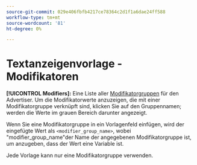 ```yaml
---
source-git-commit: 029e406fbfb4217ce78364c2d1f1a6dae24ff588
workflow-type: tm+mt
source-wordcount: '81'
ht-degree: 0%

---
```

# Textanzeigenvorlage - Modifikatoren

**[!UICONTROL Modifiers]:** Eine Liste aller [Modifikatorgruppen](/help/search-social-commerce/campaign-management/inventory-feeds/modifiers-manage.md) für den Advertiser. Um die Modifikatorwerte anzuzeigen, die mit einer Modifikatorgruppe verknüpft sind, klicken Sie auf den Gruppennamen; werden die Werte im grauen Bereich darunter angezeigt.

Wenn Sie eine Modifikatorgruppe in ein Vorlagenfeld einfügen, wird der eingefügte Wert als `<modifier_group_name>`, wobei &quot;modifier_group_name&quot;der Name der angegebenen Modifikatorgruppe ist, um anzugeben, dass der Wert eine Variable ist.

Jede Vorlage kann nur eine Modifikatorgruppe verwenden.
